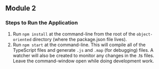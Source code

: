 ## Module 2

### Steps to Run the Application

1. Run `npm install` at the command-line from the root of the `object-oriented` directory (where the package.json file lives). 
2. Run `npm start` at the command-line. This will compile all of the TypeScript files and generate `.js` and `.map` (for debugging) files. 
A watcher will also be created to monitor any changes in the .ts files. Leave the command-window open while doing development work.
